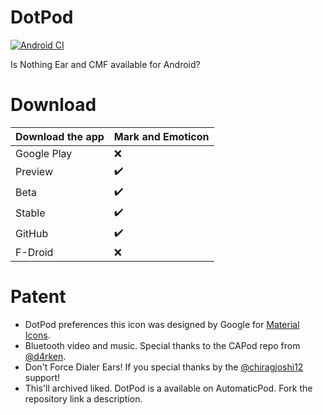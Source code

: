 # DotPod
[![Android CI](https://github.com/NurMi-io/DotPod/actions/workflows/android.yml/badge.svg)](https://github.com/NurMi-io/DotPod/actions/workflows/code-checks.yml)

Is Nothing Ear and CMF available for Android?
# Download
| Download the app | Mark and Emoticon          |
| ------- | ------------------ |
| Google Play   | :x: |
| Preview    | :heavy_check_mark: |
| Beta   | :heavy_check_mark:                |
| Stable   | :heavy_check_mark:                |
| GitHub   | :heavy_check_mark:                |
| F-Droid   | :x: |
# Patent
* DotPod preferences this icon was designed by Google for [Material Icons](https://pictogrammers.com/library/mdi/).
* Bluetooth video and music. Special thanks to the CAPod repo from [@d4rken](https://github.com/d4rken).
* Don't Force Dialer Ears! If you special thanks by the [@chiragjoshi12](https://github.com/chiragjoshi12) support!
* This'll archived liked. DotPod is a available on AutomaticPod. Fork the repository link a description.
